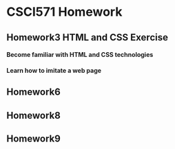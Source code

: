 # CSCI571 Homework
## Homework3 HTML and CSS Exercise
#### Become familiar with HTML and CSS technologies
#### Learn how to imitate a web page

## Homework6
## Homework8
## Homework9
